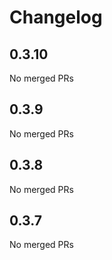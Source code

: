 # Changelog

<!-- <START NEW CHANGELOG ENTRY> -->

## 0.3.10

No merged PRs

<!-- <END NEW CHANGELOG ENTRY> -->

## 0.3.9

No merged PRs

## 0.3.8

No merged PRs

## 0.3.7

No merged PRs
